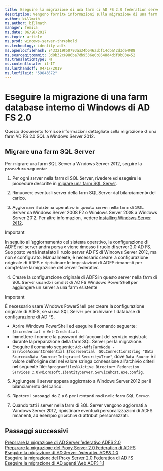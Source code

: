 ```yaml
---
title: Eseguire la migrazione di una farm di AD FS 2.0 federation server SQL
description: Vengono fornite informazioni sulla migrazione di una farm SQL server 2.0 ADFS a Windows Server 2012
author: billmath
ms.author: billmath
manager: femila
ms.date: 06/28/2017
ms.topic: article
ms.prod: windows-server-threshold
ms.technology: identity-adfs
ms.openlocfilehash: 8433219850793aa34b646a3bf14cba42d3de4988
ms.sourcegitcommit: 0d0b32c8986ba7db9536e0b8648d4ddf9b03e452
ms.translationtype: MT
ms.contentlocale: it-IT
ms.lasthandoff: 04/17/2019
ms.locfileid: "59843572"
---
```

# <a name="migrate-an-ad-fs-20-wid-farm"></a>Eseguire la migrazione di una farm database interno di Windows di AD FS 2.0  
Questo documento fornisce informazioni dettagliate sulla migrazione di una farm AD FS 2.0 SQL a Windows Server 2012.


## <a name="migrate-a-sql-server-farm"></a>Migrare una farm SQL Server  
 Per migrare una farm SQL Server a Windows Server 2012, seguire la procedura seguente:  
  
1.  Per ogni server nella farm di SQL Server, rivedere ed eseguire le procedure descritte in [migrare una farm SQL Server](prepare-to-migrate-a-sql-server-farm.md).  
  
2.  Rimuovere eventuali server della farm SQL Server dal bilanciamento del carico.  
  
3.  Aggiornare il sistema operativo in questo server nella farm di SQL Server da Windows Server 2008 R2 o Windows Server 2008 a Windows Server 2012. Per altre informazioni, vedere [Installing Windows Server 2012](https://technet.microsoft.com/library/jj134246.aspx).  
  
> [!IMPORTANT]
>  In seguito all'aggiornamento del sistema operativo, la configurazione di ADFS nel server andrà persa e viene rimosso il ruolo di server 2.0 AD FS. Suo posto verrà installato il ruolo server AD FS di Windows Server 2012, ma non è configurato. Manualmente, è necessario creare la configurazione originale di ADFS e ripristinare le impostazioni di ADFS rimanenti per completare la migrazione del server federativo.  
  
4.  Creare la configurazione originale di ADFS in questo server nella farm di SQL Server usando i cmdlet di AD FS Windows PowerShell per aggiungere un server a una farm esistente.  
  
> [!IMPORTANT]
>  È necessario usare Windows PowerShell per creare la configurazione originale di ADFS, se si usa SQL Server per archiviare il database di configurazione di AD FS.  

  - Aprire Windows PowerShell ed eseguire il comando seguente: `$fscredential = Get-Credential`.  
  - Immettere il nome e la password dell'account del servizio registrato durante la preparazione della farm SQL Server per la migrazione.  
  - Eseguire il comando seguente: `Add-AdfsFarmNode -ServiceAccountCredential $fscredential -SQLConnectionString "Data Source=<Data Source>;Integrated Security=True"`, dove `Data Source` è il valore dell'origine dati nel valore stringa connessione all'archivio criteri nel seguente file: `%programfiles%\Active Directory Federation Services 2.0\Microsoft.IdentityServer.Servicehost.exe.config`.  
  
5.  Aggiungere il server appena aggiornato a Windows Server 2012 per il bilanciamento del carico.  
  
6.  Ripetere i passaggi da 2 a 6 per i restanti nodi nella farm SQL Server.  
  
7.  Quando tutti i server nella farm di SQL Server vengono aggiornati a Windows Server 2012, ripristinare eventuali personalizzazioni di ADFS rimanenti, ad esempio gli archivi di attributi personalizzati.  

## <a name="next-steps"></a>Passaggi successivi
 [Preparare la migrazione di AD Server federativo ADFS 2.0](prepare-to-migrate-ad-fs-fed-server.md)   
 [Preparare la migrazione del Proxy Server 2.0 Federation di AD FS](prepare-to-migrate-ad-fs-fed-proxy.md)   
 [Eseguire la migrazione di AD Server federativo ADFS 2.0](migrate-the-ad-fs-fed-server.md)   
 [Eseguire la migrazione del Proxy Server 2.0 Federation di AD FS](migrate-the-ad-fs-2-fed-server-proxy.md)   
 [Eseguire la migrazione di AD agenti Web ADFS 1.1](migrate-the-ad-fs-web-agent.md)



